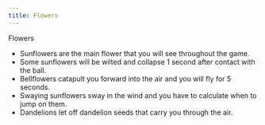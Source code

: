 ```yaml
---
title: Flowers
---
```


Flowers

- Sunflowers are the main flower that you will see throughout the game.
- Some sunflowers will be wilted and collapse 1 second after contact with the ball.
- Bellflowers catapult you forward into the air and you will fly for 5 seconds.
- Swaying sunflowers sway in the wind and you have to calculate when to jump on them.
- Dandelions let off dandelion seeds that carry you through the air.
